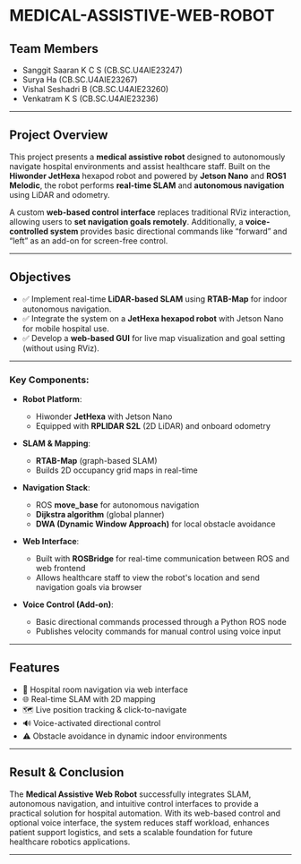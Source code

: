 # MEDICAL-ASSISTIVE-WEB-ROBOT

## Team Members

* Sanggit Saaran K C S (CB.SC.U4AIE23247)
* Surya Ha (CB.SC.U4AIE23267)
* Vishal Seshadri B (CB.SC.U4AIE23260)
* Venkatram K S (CB.SC.U4AIE23236)

---

## Project Overview

This project presents a **medical assistive robot** designed to autonomously navigate hospital environments and assist healthcare staff. Built on the **Hiwonder JetHexa** hexapod robot and powered by **Jetson Nano** and **ROS1 Melodic**, the robot performs **real-time SLAM** and **autonomous navigation** using LiDAR and odometry.

A custom **web-based control interface** replaces traditional RViz interaction, allowing users to **set navigation goals remotely**. Additionally, a **voice-controlled system** provides basic directional commands like “forward” and “left” as an add-on for screen-free control.

---

## Objectives

* ✅ Implement real-time **LiDAR-based SLAM** using **RTAB-Map** for indoor autonomous navigation.
* ✅ Integrate the system on a **JetHexa hexapod robot** with Jetson Nano for mobile hospital use.
* ✅ Develop a **web-based GUI** for live map visualization and goal setting (without using RViz).

---

### Key Components:

* **Robot Platform**:

  * Hiwonder **JetHexa** with Jetson Nano
  * Equipped with **RPLIDAR S2L** (2D LiDAR) and onboard odometry

* **SLAM & Mapping**:

  * **RTAB-Map** (graph-based SLAM)
  * Builds 2D occupancy grid maps in real-time

* **Navigation Stack**:

  * ROS **move\_base** for autonomous navigation
  * **Dijkstra algorithm** (global planner)
  * **DWA (Dynamic Window Approach)** for local obstacle avoidance

* **Web Interface**:

  * Built with **ROSBridge** for real-time communication between ROS and web frontend
  * Allows healthcare staff to view the robot's location and send navigation goals via browser

* **Voice Control (Add-on)**:

  * Basic directional commands processed through a Python ROS node
  * Publishes velocity commands for manual control using voice input

---

## Features

* 🏥 Hospital room navigation via web interface
* 🌐 Real-time SLAM with 2D mapping
* 🗺️ Live position tracking & click-to-navigate
* 🔊 Voice-activated directional control
* ⚠️ Obstacle avoidance in dynamic indoor environments

---

## Result & Conclusion

The **Medical Assistive Web Robot** successfully integrates SLAM, autonomous navigation, and intuitive control interfaces to provide a practical solution for hospital automation. With its web-based control and optional voice interface, the system reduces staff workload, enhances patient support logistics, and sets a scalable foundation for future healthcare robotics applications.

---
